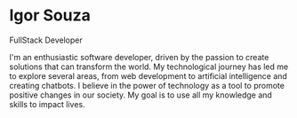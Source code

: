# Igor Souza

FullStack Developer

I'm an enthusiastic software developer, driven by the passion to create solutions that can transform the world. My technological journey has led me to explore several areas, from web development to artificial intelligence and creating chatbots. I believe in the power of technology as a tool to promote positive changes in our society. My goal is to use all my knowledge and skills to impact lives.
